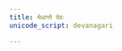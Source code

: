 ```yaml
---
title: मेधान्ते देवः
unicode_script: devanagari

---
```

<div class="js_include" url="/vedAH_yajuH/taittirIyam/sUtram/ApastambaH/gRhyam/ekAgnikANDam/prakIrNam/medhAn_te_devas/"  newLevelForH1="2" includeTitle="true"> </div>  

